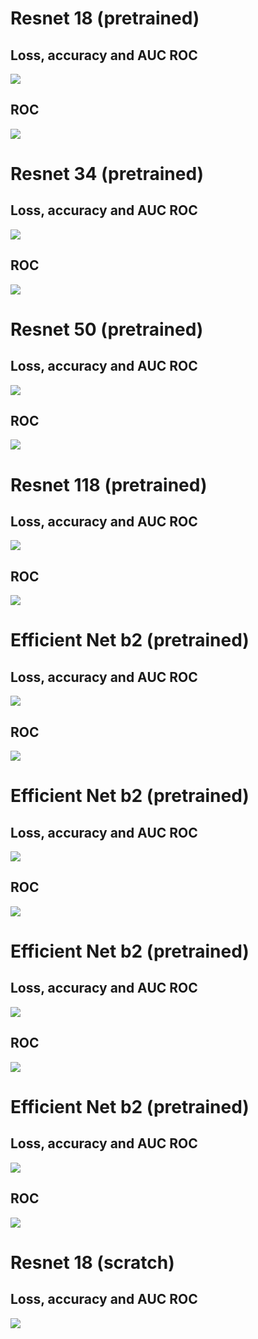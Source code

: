# Resnet 18 (pretrained)
## Loss, accuracy and AUC ROC
![](images/resnet18pr_l.png)
## ROC 
![](images/resnet18pr_roc.png)

# Resnet 34 (pretrained)
## Loss, accuracy and AUC ROC
![](images/resnet34pr_l.png)
## ROC 
![](images/resnet34pr_roc.png)

# Resnet 50 (pretrained)
## Loss, accuracy and AUC ROC
![](images/resnet50pr_l.png)
## ROC 
![](images/resnet50pr_roc.png)

# Resnet 118 (pretrained)
## Loss, accuracy and AUC ROC
![](images/resnet118pr_l.png)
## ROC 
![](images/resnet118pr_roc.png)

# Efficient Net b2 (pretrained)
## Loss, accuracy and AUC ROC
![](images/efficientnetb2pr_l.png)
## ROC 
![](images/efficientnetb2pr_roc.png)

# Efficient Net b2 (pretrained)
## Loss, accuracy and AUC ROC
![](images/efficientnetb3pr_l.png)
## ROC 
![](images/efficientnetb3pr_roc.png)

# Efficient Net b2 (pretrained)
## Loss, accuracy and AUC ROC
![](images/efficientnetb4pr_l.png)
## ROC 
![](images/efficientnetb4pr_roc.png)

# Efficient Net b2 (pretrained)
## Loss, accuracy and AUC ROC
![](images/efficientnetb2pr_l.png)
## ROC 
![](images/efficientnetb2pr_roc.png)

# Resnet 18 (scratch)
## Loss, accuracy and AUC ROC
![](images/resnet18scr_l.png)
